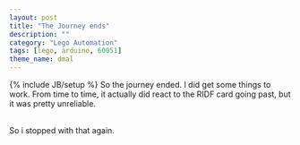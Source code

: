 ```yaml
---
layout: post
title: "The Journey ends"
description: ""
category: "Lego Automation"
tags: [lego, arduino, 60051]
theme_name: dmal
---
```

{% include JB/setup %}
So the journey ended. I did get some things to work. From time to time, it actually did react to the RIDF card going past, but it was pretty unreliable.<br/><br/>

So i stopped with that again. 
